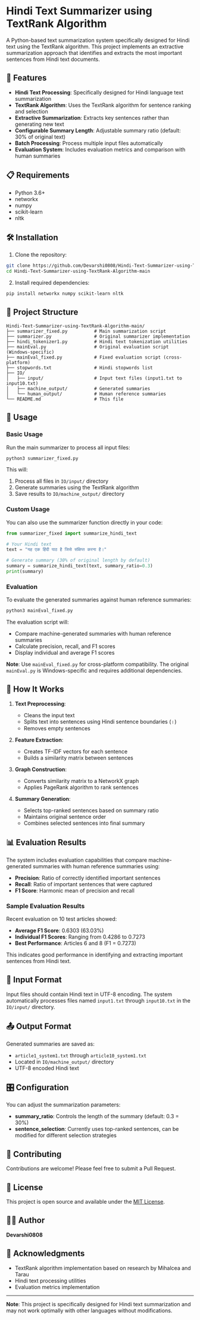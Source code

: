 # Hindi Text Summarizer using TextRank Algorithm

A Python-based text summarization system specifically designed for Hindi text using the TextRank algorithm. This project implements an extractive summarization approach that identifies and extracts the most important sentences from Hindi text documents.

## 🚀 Features

- **Hindi Text Processing**: Specifically designed for Hindi language text summarization
- **TextRank Algorithm**: Uses the TextRank algorithm for sentence ranking and selection
- **Extractive Summarization**: Extracts key sentences rather than generating new text
- **Configurable Summary Length**: Adjustable summary ratio (default: 30% of original text)
- **Batch Processing**: Process multiple input files automatically
- **Evaluation System**: Includes evaluation metrics and comparison with human summaries

## 📋 Requirements

- Python 3.6+
- networkx
- numpy
- scikit-learn
- nltk

## 🛠️ Installation

1. Clone the repository:
```bash
git clone https://github.com/Devarshi0808/Hindi-Text-Summarizer-using-TextRank-Algorithm-main.git
cd Hindi-Text-Summarizer-using-TextRank-Algorithm-main
```

2. Install required dependencies:
```bash
pip install networkx numpy scikit-learn nltk
```

## 📁 Project Structure

```
Hindi-Text-Summarizer-using-TextRank-Algorithm-main/
├── summarizer_fixed.py          # Main summarization script
├── summarizer.py                # Original summarizer implementation
├── hindi_tokenizer1.py          # Hindi text tokenization utilities
├── mainEval.py                  # Original evaluation script (Windows-specific)
├── mainEval_fixed.py            # Fixed evaluation script (cross-platform)
├── stopwords.txt                # Hindi stopwords list
├── IO/
│   ├── input/                   # Input text files (input1.txt to input10.txt)
│   ├── machine_output/          # Generated summaries
│   └── human_output/            # Human reference summaries
└── README.md                    # This file
```

## 🎯 Usage

### Basic Usage

Run the main summarizer to process all input files:

```bash
python3 summarizer_fixed.py
```

This will:
1. Process all files in `IO/input/` directory
2. Generate summaries using the TextRank algorithm
3. Save results to `IO/machine_output/` directory

### Custom Usage

You can also use the summarizer function directly in your code:

```python
from summarizer_fixed import summarize_hindi_text

# Your Hindi text
text = "यह एक हिंदी पाठ है जिसे संक्षिप्त करना है।"

# Generate summary (30% of original length by default)
summary = summarize_hindi_text(text, summary_ratio=0.3)
print(summary)
```

### Evaluation

To evaluate the generated summaries against human reference summaries:

```bash
python3 mainEval_fixed.py
```

The evaluation script will:
- Compare machine-generated summaries with human reference summaries
- Calculate precision, recall, and F1 scores
- Display individual and average F1 scores

**Note**: Use `mainEval_fixed.py` for cross-platform compatibility. The original `mainEval.py` is Windows-specific and requires additional dependencies.

## 🔧 How It Works

1. **Text Preprocessing**: 
   - Cleans the input text
   - Splits text into sentences using Hindi sentence boundaries (।)
   - Removes empty sentences

2. **Feature Extraction**:
   - Creates TF-IDF vectors for each sentence
   - Builds a similarity matrix between sentences

3. **Graph Construction**:
   - Converts similarity matrix to a NetworkX graph
   - Applies PageRank algorithm to rank sentences

4. **Summary Generation**:
   - Selects top-ranked sentences based on summary ratio
   - Maintains original sentence order
   - Combines selected sentences into final summary

## 📊 Evaluation Results

The system includes evaluation capabilities that compare machine-generated summaries with human reference summaries using:

- **Precision**: Ratio of correctly identified important sentences
- **Recall**: Ratio of important sentences that were captured
- **F1 Score**: Harmonic mean of precision and recall

### Sample Evaluation Results

Recent evaluation on 10 test articles showed:
- **Average F1 Score**: 0.6303 (63.03%)
- **Individual F1 Scores**: Ranging from 0.4286 to 0.7273
- **Best Performance**: Articles 6 and 8 (F1 = 0.7273)

This indicates good performance in identifying and extracting important sentences from Hindi text.

## 📝 Input Format

Input files should contain Hindi text in UTF-8 encoding. The system automatically processes files named `input1.txt` through `input10.txt` in the `IO/input/` directory.

## 📤 Output Format

Generated summaries are saved as:
- `article1_system1.txt` through `article10_system1.txt`
- Located in `IO/machine_output/` directory
- UTF-8 encoded Hindi text

## 🎛️ Configuration

You can adjust the summarization parameters:

- **summary_ratio**: Controls the length of the summary (default: 0.3 = 30%)
- **sentence_selection**: Currently uses top-ranked sentences, can be modified for different selection strategies

## 🤝 Contributing

Contributions are welcome! Please feel free to submit a Pull Request.

## 📄 License

This project is open source and available under the [MIT License](LICENSE).

## 👨‍💻 Author

**Devarshi0808**

## 🙏 Acknowledgments

- TextRank algorithm implementation based on research by Mihalcea and Tarau
- Hindi text processing utilities
- Evaluation metrics implementation

---

**Note**: This project is specifically designed for Hindi text summarization and may not work optimally with other languages without modifications. 